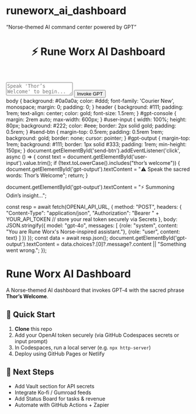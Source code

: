 # runeworx_ai_dashboard
“Norse-themed AI command center powered by GPT”
<!DOCTYPE html>
<html lang="en">
<head>
  <meta charset="UTF-8">
  <title>Rune Worx AI Dashboard</title>
  <link rel="stylesheet" href="style.css">
</head>
<body>
  <header>
    <h1>⚡ Rune Worx AI Dashboard</h1>
  </header>
  <main>
    <section id="gpt-console">
      <textarea id="user-input" placeholder="Speak 'Thor’s Welcome' to begin..."></textarea>
      <button id="send-btn">Invoke GPT</button>
      <div id="gpt-output"></div>
    </section>
    <!-- Future sections: Vault, Uploader, Status Board -->
  </main>
  <script src="config.js"></script>
  <script src="script.js"></script>
</body>
</html>
body {
  background: #0a0a0a;
  color: #ddd;
  font-family: 'Courier New', monospace;
  margin: 0;
  padding: 0;
}
header {
  background: #111;
  padding: 1rem;
  text-align: center;
  color: gold;
  font-size: 1.5rem;
}
#gpt-console {
  margin: 2rem auto;
  max-width: 600px;
}
#user-input {
  width: 100%;
  height: 80px;
  background: #222;
  color: #eee;
  border: 2px solid gold;
  padding: 0.5rem;
}
#send-btn {
  margin-top: 0.5rem;
  padding: 0.5rem 1rem;
  background: gold;
  border: none;
  cursor: pointer;
}
#gpt-output {
  margin-top: 1rem;
  background: #111;
  border: 1px solid #333;
  padding: 1rem;
  min-height: 150px;
}
document.getElementById('send-btn').addEventListener('click', async () => {
  const text = document.getElementById('user-input').value.trim();
  if (!text.toLowerCase().includes("thor’s welcome")) {
    document.getElementById('gpt-output').textContent = "⚠️ Speak the sacred words: Thor’s Welcome";
    return;
  }

  document.getElementById('gpt-output').textContent = "⚡ Summoning Odin’s insight...";
  
  const resp = await fetch(OPENAI_API_URL, {
    method: "POST",
    headers: {
      "Content-Type": "application/json",
      "Authorization": "Bearer " + YOUR_API_TOKEN  // store your real token securely via Secrets
    },
    body: JSON.stringify({
      model: "gpt-4o",
      messages: [
        {role: "system", content: "You are Rune Worx's Norse-inspired assistant."},
        {role: "user", content: text}
      ]
    })
  });
  const data = await resp.json();
  document.getElementById('gpt-output').textContent = data.choices?.[0]?.message?.content || "Something went wrong.";
});
# Rune Worx AI Dashboard

A Norse-themed AI dashboard that invokes GPT‑4 with the sacred phrase **Thor’s Welcome**.

## 🚀 Quick Start

1. **Clone** this repo
2. Add your OpenAI token securely (via GitHub Codespaces secrets or input prompt)
3. In Codespaces, run a local server (e.g. `npx http-server`)
4. Deploy using GitHub Pages or Netlify

## 🔮 Next Steps

- Add Vault section for API secrets
- Integrate Ko‑fi / Gumroad feeds
- Add Status Board for tasks & revenue
- Automate with GitHub Actions + Zapier

